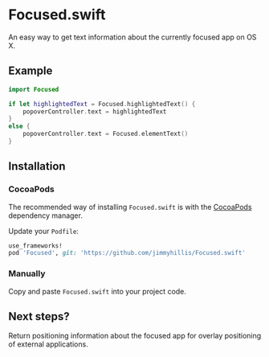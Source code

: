 # Focused.swift

An easy way to get text information about the currently focused app on OS X.

## Example

```Swift
import Focused

if let highlightedText = Focused.highlightedText() {
    popoverController.text = highlightedText
}
else {
    popoverController.text = Focused.elementText()
}
```

## Installation

### CocoaPods

The recommended way of installing `Focused.swift` is with the [CocoaPods](https://cocoapods.org/) dependency manager.

Update your `Podfile`:

```ruby
use_frameworks!
pod 'Focused', git: 'https://github.com/jimmyhillis/Focused.swift'
```

### Manually

Copy and paste `Focused.swift` into your project code.

## Next steps?

Return positioning information about the focused app for overlay positioning of external applications.
